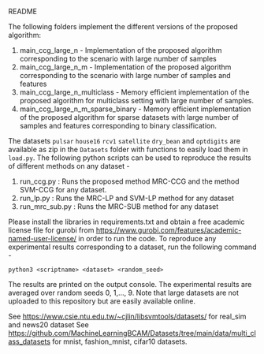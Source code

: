 README

The following folders implement the different versions of the proposed algorithm:

1) main_ccg_large_n - Implementation of the proposed algorithm corresponding to the scenario with large number of samples 
2) main_ccg_large_n_m - Implementation of the proposed algorithm corresponding to the scenario with large number of samples and features
3) main_ccg_large_n_multiclass - Memory efficient implementation of the proposed algorithm for multiclass setting with large number of samples.
4) main_ccg_large_n_m_sparse_binary - Memory efficient implementation of the proposed algorithm for sparse datasets with large number of samples and features corresponding to binary classification.

The datasets `pulsar` `house16` `rcv1` `satellite` `dry_bean` and `optdigits` are available as zip in the `Datasets` folder with functions to easily load them in `load.py`. The following python scripts can be used to reproduce the results of different methods on any dataset - 

1) run_ccg.py : Runs the proposed method MRC-CCG and the method SVM-CCG for any dataset.
2) run_lp.py : Runs the MRC-LP and SVM-LP method for any dataset
3) run_mrc_sub.py : Runs the MRC-SUB method for any dataset

Please install the libraries in requirements.txt and obtain a free academic license file for gurobi from https://www.gurobi.com/features/academic-named-user-license/ in order to run the code. To reproduce any experimental results corresponding to a dataset, run the following command - 

```
python3 <scriptname> <dataset> <random_seed>
```

The results are printed on the output console. The experimental results are averaged over random seeds 0, 1,..., 9. Note that large datasets are not uploaded to this repository but are easily available online. 

See https://www.csie.ntu.edu.tw/~cjlin/libsvmtools/datasets/ for real_sim and news20 dataset
See https://github.com/MachineLearningBCAM/Datasets/tree/main/data/multi_class_datasets for mnist, fashion_mnist, cifar10 datasets.
